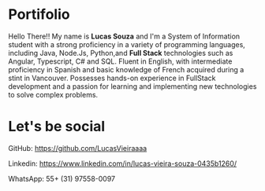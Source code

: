 # Portifolio
Hello There!! My name is <b>Lucas Souza</b> and I'm a System of Information student with a strong proficiency
          in a variety of programming languages, including Java, Node.Js, Python,and <b>Full Stack</b> technologies such as
          Angular, Typescript, C# and SQL. Fluent in English, with intermediate proficiency in Spanish and basic knowledge of French acquired during a stint in Vancouver. Possesses hands-on experience in FullStack development and a passion for learning and
          implementing new technologies to solve complex problems.

# Let's be social
GitHub:   https://github.com/LucasVieiraaaa

Linkedin: https://www.linkedin.com/in/lucas-vieira-souza-0435b1260/

WhatsApp: 55+ (31) 97558-0097
